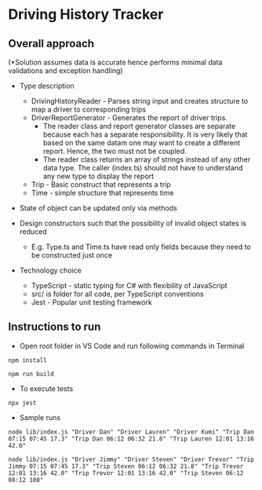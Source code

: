 Driving History Tracker
=======================

Overall approach
----------------

(*Solution assumes data is accurate hence performs minimal data validations and exception handling)

* Type description
  * DrivingHistoryReader - Parses string input and creates structure to map a driver to corresponding trips
  * DriverReportGenerator - Generates the report of driver trips. 
    * The reader class and report generator classes are separate because each has a separate responsibility. It is very likely that based on the same datam one may want to create a different report. Hence, the two must not be coupled.
    * The reader class returns an array of strings instead of any other data type. The caller (index.ts) should not have to understand any new type to display the report
  * Trip - Basic construct that represents a trip
  * Time - simple structure that represents time  

* State of object can be updated only via methods

* Design constructors such that the possibility of invalid object states is reduced
  * E.g. Type.ts and Time.ts have read only fields because they need to be constructed just once


* Technology choice
  * TypeScript - static typing for C# with flexibility of JavaScript
  * src/ is folder for all code, per TypeScript conventions
  * Jest - Popular unit testing framework

Instructions to run
-------------------

* Open root folder in VS Code and run following commands in Terminal

`npm install`

`npm run build`

* To execute tests

`npx jest`

* Sample runs

`node lib/index.js "Driver Dan" "Driver Lauren" "Driver Kumi" "Trip Dan 07:15 07:45 17.3" "Trip Dan 06:12 06:32 21.8" "Trip Lauren 12:01 13:16 42.0"`

`node lib/index.js "Driver Jimmy" "Driver Steven" "Driver Trevor" "Trip Jimmy 07:15 07:45 17.3" "Trip Steven 06:12 06:32 21.8" "Trip Trevor 12:01 13:16 42.0" "Trip Trevor 12:01 13:16 42.0" "Trip Steven 06:12 08:12 100"`
